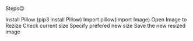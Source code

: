 Steps😌

Install Pillow (pip3 install Pillow)
Import pillow(import Image)
Open Image to Rezize
Check current size
Specify prefered new size
Save the new resized image
